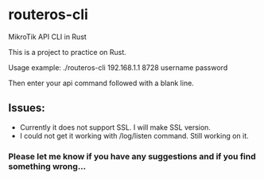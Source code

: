 # routeros-cli
MikroTik API CLI in Rust

This is a project to practice on Rust. 

Usage example:
./routeros-cli 192.168.1.1 8728 username password

Then enter your api command followed with a blank line.

## Issues:

- Currently it does not support SSL. I will make SSL version.
- I could not get it working with /log/listen command. Still working on it.


### Please let me know if you have any suggestions and if you find something wrong...